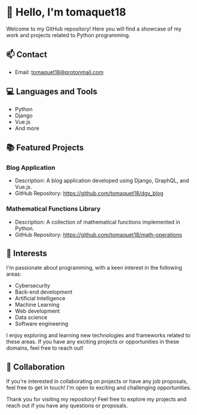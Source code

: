 # 👋 Hello, I'm tomaquet18

Welcome to my GitHub repository! Here you will find a showcase of my work and projects related to Python programming.

## 📫 Contact
- Email: tomaquet18@protonmail.com

## 💻 Languages and Tools
- Python  
- Django
- Vue.js
- And more

## 📚 Featured Projects
### Blog Application
- Description: A blog application developed using Django, GraphQL, and Vue.js.
- GitHub Repository: https://github.com/tomaquet18/dgv_blog

### Mathematical Functions Library
- Description: A collection of mathematical functions implemented in Python.
- GitHub Repository: https://github.com/tomaquet18/math-operations


## 🌱 Interests
I'm passionate about programming, with a keen interest in the following areas:

- Cybersecurity
- Back-end development
- Artificial Intelligence
- Machine Learning
- Web development
- Data science
- Software engineering

I enjoy exploring and learning new technologies and frameworks related to these areas. If you have any exciting projects or opportunities in these domains, feel free to reach out!

## 🤝 Collaboration
If you're interested in collaborating on projects or have any job proposals, feel free to get in touch! I'm open to exciting and challenging opportunities.

Thank you for visiting my repository! Feel free to explore my projects and reach out if you have any questions or proposals.
  
